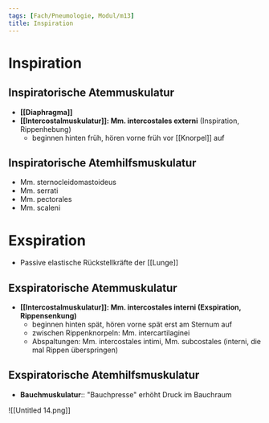 ```yaml
---
tags: [Fach/Pneumologie, Modul/m13]
title: Inspiration
---
```

# Inspiration

## Inspiratorische Atemmuskulatur

- **[[Diaphragma]]**
- **[[Intercostalmuskulatur]]: Mm. intercostales externi** (Inspiration, Rippenhebung)
    - beginnen hinten früh, hören vorne früh vor [[Knorpel]] auf

## Inspiratorische Atemhilfsmuskulatur

- Mm. sternocleidomastoideus
- Mm. serrati
- Mm. pectorales
- Mm. scaleni

# Exspiration

- Passive elastische Rückstellkräfte der [[Lunge]]

## Exspiratorische Atemmuskulatur

- **[[Intercostalmuskulatur]]: Mm. intercostales interni (Exspiration, Rippensenkung)**
    - beginnen hinten spät, hören vorne spät erst am Sternum auf
    - zwischen Rippenknorpeln: Mm. intercartilaginei
    - Abspaltungen: Mm. intercostales intimi, Mm. subcostales (interni, die mal Rippen überspringen)

## Exspiratorische Atemhilfsmuskulatur

- **Bauchmuskulatur**:: "Bauchpresse" erhöht Druck im Bauchraum

![[Untitled 14.png]]